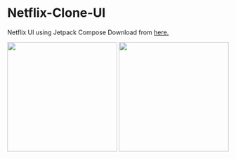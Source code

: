 # Netflix-Clone-UI
Netflix UI using Jetpack Compose
Download from [here.](https://raw.githubusercontent.com/hitensam/Netflix-Clone-UI/main/netflix.apk)

<img src="https://user-images.githubusercontent.com/30778907/264286980-bb89dcf7-1aed-4484-bd68-4752ac3399bc.png" width="250px" style="max-width: 100%;">
<img src="https://user-images.githubusercontent.com/30778907/264287074-a20c5c5f-4578-43d5-aa63-eec5ec8a1bd4.png" width="250px" style="max-width: 100%;">

